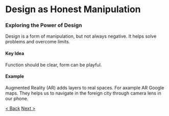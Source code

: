 # Design as Honest Manipulation
### Exploring the Power of Design
Design is a form of manipulation, but not always negative. It helps solve problems and overcome limits.

#### Key Idea
Function should be clear, form can be playful.

#### Example
Augmented Reality (AR) adds layers to real spaces. For axample AR Google maps. They helps us to navigate in the foreign city through camera lens in our phone.

[< Back](/presentation/01.md)
[Next >](/presentation/03.md)
